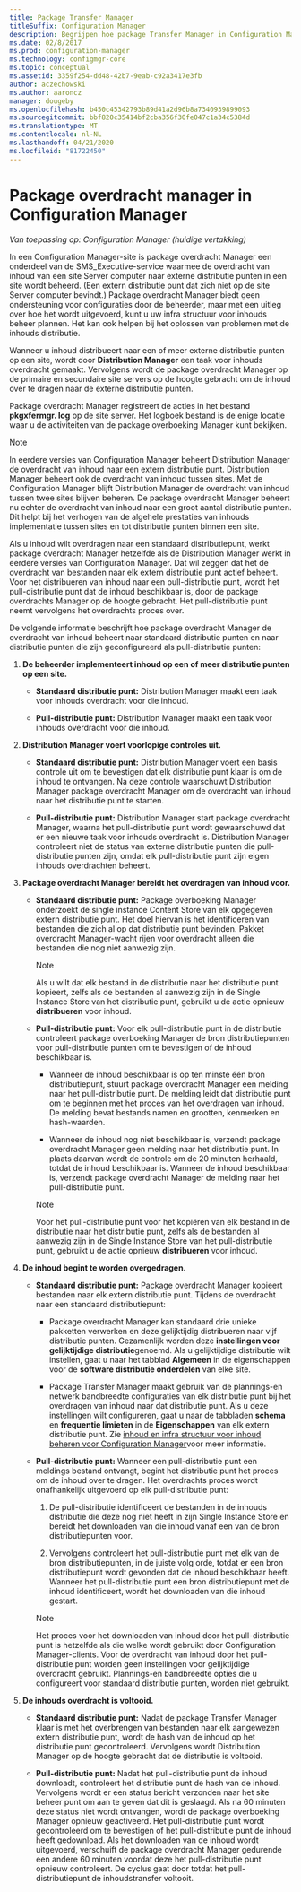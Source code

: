 ```yaml
---
title: Package Transfer Manager
titleSuffix: Configuration Manager
description: Begrijpen hoe package Transfer Manager in Configuration Manager inhoud overdraagt van een site server naar externe distributie punten.
ms.date: 02/8/2017
ms.prod: configuration-manager
ms.technology: configmgr-core
ms.topic: conceptual
ms.assetid: 3359f254-dd48-42b7-9eab-c92a3417e3fb
author: aczechowski
ms.author: aaroncz
manager: dougeby
ms.openlocfilehash: b450c45342793b89d41a2d96b8a7340939899093
ms.sourcegitcommit: bbf820c35414bf2cba356f30fe047c1a34c5384d
ms.translationtype: MT
ms.contentlocale: nl-NL
ms.lasthandoff: 04/21/2020
ms.locfileid: "81722450"
---
```

# <a name="package-transfer-manager-in-configuration-manager"></a>Package overdracht manager in Configuration Manager

*Van toepassing op: Configuration Manager (huidige vertakking)*

In een Configuration Manager-site is package overdracht Manager een onderdeel van de SMS_Executive-service waarmee de overdracht van inhoud van een site Server computer naar externe distributie punten in een site wordt beheerd. (Een extern distributie punt dat zich niet op de site Server computer bevindt.) Package overdracht Manager biedt geen ondersteuning voor configuraties door de beheerder, maar met een uitleg over hoe het wordt uitgevoerd, kunt u uw infra structuur voor inhouds beheer plannen. Het kan ook helpen bij het oplossen van problemen met de inhouds distributie.


Wanneer u inhoud distribueert naar een of meer externe distributie punten op een site, wordt door **Distribution Manager** een taak voor inhouds overdracht gemaakt. Vervolgens wordt de package overdracht Manager op de primaire en secundaire site servers op de hoogte gebracht om de inhoud over te dragen naar de externe distributie punten.

 Package overdracht Manager registreert de acties in het bestand **pkgxfermgr. log** op de site server. Het logboek bestand is de enige locatie waar u de activiteiten van de package overboeking Manager kunt bekijken.  

> [!NOTE]  
>  In eerdere versies van Configuration Manager beheert Distribution Manager de overdracht van inhoud naar een extern distributie punt. Distribution Manager beheert ook de overdracht van inhoud tussen sites. Met de Configuration Manager blijft Distribution Manager de overdracht van inhoud tussen twee sites blijven beheren. De package overdracht Manager beheert nu echter de overdracht van inhoud naar een groot aantal distributie punten. Dit helpt bij het verhogen van de algehele prestaties van inhouds implementatie tussen sites en tot distributie punten binnen een site.  

Als u inhoud wilt overdragen naar een standaard distributiepunt, werkt package overdracht Manager hetzelfde als de Distribution Manager werkt in eerdere versies van Configuration Manager. Dat wil zeggen dat het de overdracht van bestanden naar elk extern distributie punt actief beheert. Voor het distribueren van inhoud naar een pull-distributie punt, wordt het pull-distributie punt dat de inhoud beschikbaar is, door de package overdrachts Manager op de hoogte gebracht. Het pull-distributie punt neemt vervolgens het overdrachts proces over.  

De volgende informatie beschrijft hoe package overdracht Manager de overdracht van inhoud beheert naar standaard distributie punten en naar distributie punten die zijn geconfigureerd als pull-distributie punten:
1.  **De beheerder implementeert inhoud op een of meer distributie punten op een site.**  

    -   **Standaard distributie punt:** Distribution Manager maakt een taak voor inhouds overdracht voor die inhoud.  

    -   **Pull-distributie punt:** Distribution Manager maakt een taak voor inhouds overdracht voor die inhoud.  

2.  **Distribution Manager voert voorlopige controles uit.**  

    -   **Standaard distributie punt:** Distribution Manager voert een basis controle uit om te bevestigen dat elk distributie punt klaar is om de inhoud te ontvangen. Na deze controle waarschuwt Distribution Manager package overdracht Manager om de overdracht van inhoud naar het distributie punt te starten.  

    -   **Pull-distributie punt:** Distribution Manager start package overdracht Manager, waarna het pull-distributie punt wordt gewaarschuwd dat er een nieuwe taak voor inhouds overdracht is. Distribution Manager controleert niet de status van externe distributie punten die pull-distributie punten zijn, omdat elk pull-distributie punt zijn eigen inhouds overdrachten beheert.  

3.  **Package overdracht Manager bereidt het overdragen van inhoud voor.**  

    -   **Standaard distributie punt:** Package overboeking Manager onderzoekt de single instance Content Store van elk opgegeven extern distributie punt. Het doel hiervan is het identificeren van bestanden die zich al op dat distributie punt bevinden. Pakket overdracht Manager-wacht rijen voor overdracht alleen die bestanden die nog niet aanwezig zijn.  

        > [!NOTE]  
        >  Als u wilt dat elk bestand in de distributie naar het distributie punt kopieert, zelfs als de bestanden al aanwezig zijn in de Single Instance Store van het distributie punt, gebruikt u de actie opnieuw **distribueren** voor inhoud.  

    -   **Pull-distributie punt:** Voor elk pull-distributie punt in de distributie controleert package overboeking Manager de bron distributiepunten voor pull-distributie punten om te bevestigen of de inhoud beschikbaar is.  

        -   Wanneer de inhoud beschikbaar is op ten minste één bron distributiepunt, stuurt package overdracht Manager een melding naar het pull-distributie punt. De melding leidt dat distributie punt om te beginnen met het proces van het overdragen van inhoud. De melding bevat bestands namen en grootten, kenmerken en hash-waarden.  

        -   Wanneer de inhoud nog niet beschikbaar is, verzendt package overdracht Manager geen melding naar het distributie punt. In plaats daarvan wordt de controle om de 20 minuten herhaald, totdat de inhoud beschikbaar is. Wanneer de inhoud beschikbaar is, verzendt package overdracht Manager de melding naar het pull-distributie punt.  

        > [!NOTE]  
        >  Voor het pull-distributie punt voor het kopiëren van elk bestand in de distributie naar het distributie punt, zelfs als de bestanden al aanwezig zijn in de Single Instance Store van het pull-distributie punt, gebruikt u de actie opnieuw **distribueren** voor inhoud.  

4.  **De inhoud begint te worden overgedragen.**  

    -   **Standaard distributie punt:** Package overdracht Manager kopieert bestanden naar elk extern distributie punt. Tijdens de overdracht naar een standaard distributiepunt:  

        -   Package overdracht Manager kan standaard drie unieke pakketten verwerken en deze gelijktijdig distribueren naar vijf distributie punten. Gezamenlijk worden deze **instellingen voor gelijktijdige distributie**genoemd. Als u gelijktijdige distributie wilt instellen, gaat u naar het tabblad **Algemeen** in de eigenschappen voor de **software distributie onderdelen** van elke site.  

        -   Package Transfer Manager maakt gebruik van de plannings-en netwerk bandbreedte configuraties van elk distributie punt bij het overdragen van inhoud naar dat distributie punt. Als u deze instellingen wilt configureren, gaat u naar de tabbladen **schema** en **frequentie limieten** in de **Eigenschappen** van elk extern distributie punt. Zie [inhoud en infra structuur voor inhoud beheren voor Configuration Manager](../../../core/servers/deploy/configure/manage-content-and-content-infrastructure.md)voor meer informatie.  

    -   **Pull-distributie punt:** Wanneer een pull-distributie punt een meldings bestand ontvangt, begint het distributie punt het proces om de inhoud over te dragen. Het overdrachts proces wordt onafhankelijk uitgevoerd op elk pull-distributie punt:  

        1.   De pull-distributie identificeert de bestanden in de inhouds distributie die deze nog niet heeft in zijn Single Instance Store en bereidt het downloaden van die inhoud vanaf een van de bron distributiepunten voor.  

        2.   Vervolgens controleert het pull-distributie punt met elk van de bron distributiepunten, in de juiste volg orde, totdat er een bron distributiepunt wordt gevonden dat de inhoud beschikbaar heeft. Wanneer het pull-distributie punt een bron distributiepunt met de inhoud identificeert, wordt het downloaden van die inhoud gestart.  

        > [!NOTE]  
        >  Het proces voor het downloaden van inhoud door het pull-distributie punt is hetzelfde als die welke wordt gebruikt door Configuration Manager-clients. Voor de overdracht van inhoud door het pull-distributie punt worden geen instellingen voor gelijktijdige overdracht gebruikt. Plannings-en bandbreedte opties die u configureert voor standaard distributie punten, worden niet gebruikt.  

5.  **De inhouds overdracht is voltooid.**  

    -   **Standaard distributie punt:** Nadat de package Transfer Manager klaar is met het overbrengen van bestanden naar elk aangewezen extern distributie punt, wordt de hash van de inhoud op het distributie punt gecontroleerd. Vervolgens wordt Distribution Manager op de hoogte gebracht dat de distributie is voltooid.  

    -   **Pull-distributie punt:** Nadat het pull-distributie punt de inhoud downloadt, controleert het distributie punt de hash van de inhoud. Vervolgens wordt er een status bericht verzonden naar het site beheer punt om aan te geven dat dit is geslaagd. Als na 60 minuten deze status niet wordt ontvangen, wordt de package overboeking Manager opnieuw geactiveerd. Het pull-distributie punt wordt gecontroleerd om te bevestigen of het pull-distributie punt de inhoud heeft gedownload. Als het downloaden van de inhoud wordt uitgevoerd, verschuift de package overdracht Manager gedurende een andere 60 minuten voordat deze het pull-distributie punt opnieuw controleert. De cyclus gaat door totdat het pull-distributiepunt de inhoudstransfer voltooit.  
